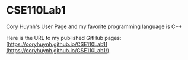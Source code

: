 # CSE110Lab1
Cory Huynh's User Page and my favorite programming language is C++   

Here is the URL to my published GitHub pages: [https://coryhuynh.github.io/CSE110Lab1](https://coryhuynh.github.io/CSE110Lab1/)
